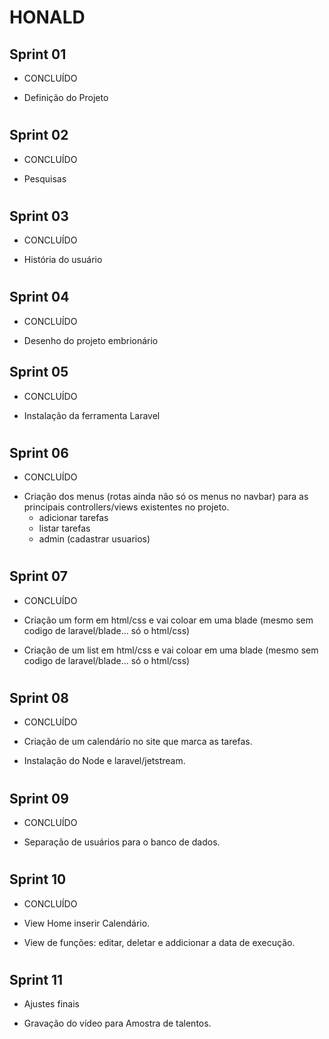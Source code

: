 # HONALD

## Sprint 01

* CONCLUÍDO
- Definição do Projeto


# ############

## Sprint 02

* CONCLUÍDO
- Pesquisas

# ############

## Sprint 03

* CONCLUÍDO
- História do usuário

# ############

## Sprint 04

* CONCLUÍDO
- Desenho do projeto embrionário


## Sprint 05

* CONCLUÍDO

- Instalação da ferramenta Laravel

# ############

## Sprint 06

* CONCLUÍDO

- Criação dos menus (rotas ainda não só os menus no navbar) para as principais controllers/views existentes no projeto. 
  - adicionar tarefas
  - listar tarefas 
  - admin (cadastrar usuarios) 

# ############

## Sprint 07

* CONCLUÍDO

- Criação um form em html/css e vai coloar em uma blade (mesmo sem codigo de laravel/blade... só o html/css)

- Criação de um list em html/css e vai coloar em uma blade (mesmo sem codigo de laravel/blade... só o html/css)

# ############

## Sprint 08

* CONCLUÍDO

- Criação de um calendário no site que marca as tarefas.

- Instalação do Node e laravel/jetstream.

# ############

## Sprint 09

* CONCLUÍDO

- Separação de usuários para o banco de dados. 

# ############

## Sprint 10

* CONCLUÍDO

- View Home inserir Calendário.

- View de funções: editar, deletar e addicionar a data de execução. 

# ############

## Sprint 11

- Ajustes finais

- Gravação do vídeo para Amostra de talentos.